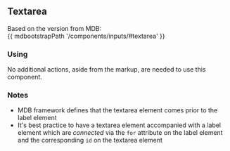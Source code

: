 ## Textarea

Based on the version from MDB:<br>
{{ mdbootstrapPath '/components/inputs/#textarea' }}

### Using

No additional actions, aside from the markup, are needed to use this component.

### Notes

* MDB framework defines that the textarea element comes prior to the label element
* It's best practice to have a textarea element accompanied with a label element which are *connected* via the `for` attribute on the label element and the corresponding `id` on the textarea element